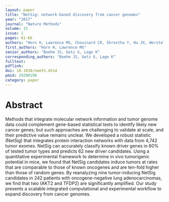 ```yaml
---
layout: paper
title: "NetSig: network-based discovery from cancer genomes"
year: "2017"
journal: "Nature Methods"
volume: 15
issue: 1
pages: 61-66
authors: "Horn H, Lawrence MS, Chouinard CR, Shrestha Y, Hu JX, Worstell E, Shea E, Ilic N, Kim E, Kamburov A, Kashani A, Hahn WC, Campbell JD, Boehm JS, Getz G, Lage K"
first_authors: "Horn H, Lawrence MS"
senior_authors: "Boehm JS, Getz G, Lage K"
corresponding_authors: "Boehm JS, Getz G, Lage K"
fulltext:
pdflink:
doi: 10.1038/nmeth.4514
pmid: 29200198
category: paper
---
```


# Abstract

Methods that integrate molecular network information and tumor genome data could complement gene-based statistical tests to identify likely new cancer genes; but such approaches are challenging to validate at scale, and their predictive value remains unclear. We developed a robust statistic (NetSig) that integrates protein interaction networks with data from 4,742 tumor exomes. NetSig can accurately classify known driver genes in 60% of tested tumor types and predicts 62 new driver candidates. Using a quantitative experimental framework to determine in vivo tumorigenic potential in mice, we found that NetSig candidates induce tumors at rates that are comparable to those of known oncogenes and are ten-fold higher than those of random genes. By reanalyzing nine tumor-inducing NetSig candidates in 242 patients with oncogene-negative lung adenocarcinomas, we find that two (AKT2 and TFDP2) are significantly amplified. Our study presents a scalable integrated computational and experimental workflow to expand discovery from cancer genomes.
